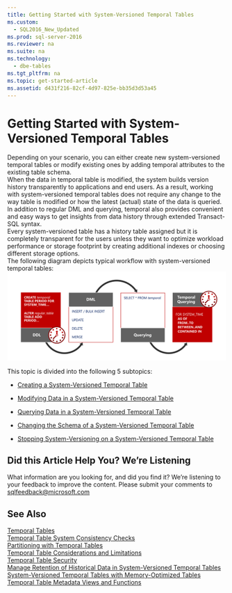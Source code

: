 ```yaml
---
title: Getting Started with System-Versioned Temporal Tables
ms.custom: 
  - SQL2016_New_Updated
ms.prod: sql-server-2016
ms.reviewer: na
ms.suite: na
ms.technology: 
  - dbe-tables
ms.tgt_pltfrm: na
ms.topic: get-started-article
ms.assetid: d431f216-82cf-4d97-825e-bb35d3d53a45
---
```

# Getting Started with System-Versioned Temporal Tables
  Depending on your scenario, you can either create new system\-versioned temporal tables or modify existing ones by adding temporal attributes to the existing table schema.   
When the data in temporal table is modified, the system builds version history transparently to applications and end users. As a result, working with system\-versioned temporal tables does not require any change to the way table is modified or how the latest \(actual\) state of the data is queried.   
In addition to regular DML and querying, temporal also provides convenient and easy ways to get insights from data history through extended Transact\-SQL syntax.   
Every system\-versioned table has a history table assigned but it is completely transparent for the users unless they want to optimize workload performance or storage footprint by creating additional indexes or choosing different storage options.    
The following diagram depicts typical workflow with  system\-versioned temporal tables:   
![Getting Started with Temporal](../../Topics/TopicNameNotContainA/media/Getting-Started-with-Temporal.png "Getting Started with Temporal")  
  
 This topic is divided into the following 5 subtopics:  
  
-   [Creating a System-Versioned Temporal Table](../../Topics/TopicNameContainA/Creating-a-System-Versioned-Temporal-Table.md)  
  
-   [Modifying Data in a System-Versioned Temporal Table](../../Topics/TopicNameContainA/Modifying-Data-in-a-System-Versioned-Temporal-Table.md)  
  
-   [Querying Data in a System-Versioned Temporal Table](../../Topics/TopicNameContainA/Querying-Data-in-a-System-Versioned-Temporal-Table.md)  
  
-   [Changing the Schema of a System-Versioned Temporal Table](../../Topics/TopicNameContainA/Changing-the-Schema-of-a-System-Versioned-Temporal-Table.md)  
  
-   [Stopping System-Versioning on a System-Versioned Temporal Table](../../Topics/TopicNameContainA/Stopping-System-Versioning-on-a-System-Versioned-Temporal-Table.md)  
  
## Did this Article Help You? We’re Listening  
 What information are you looking for, and did you find it? We’re listening to your feedback to improve the content. Please submit your comments to [sqlfeedback@microsoft.com](mailto:sqlfeedback@microsoft.com?subject=Your%20feedback%20about%20the%20Getting%20Started%20with%20System-Versioned%20Temporal%20Tables%20page)  
  
## See Also  
 [Temporal Tables](../../Topics/TopicNameNotContainA/Temporal-Tables.md)   
 [Temporal Table System Consistency Checks](../../Topics/TopicNameNotContainA/Temporal-Table-System-Consistency-Checks.md)   
 [Partitioning with Temporal Tables](../../Topics/TopicNameNotContainA/Partitioning-with-Temporal-Tables.md)   
 [Temporal Table Considerations and Limitations](../../Topics/TopicNameNotContainA/Temporal-Table-Considerations-and-Limitations.md)   
 [Temporal Table Security](../../Topics/TopicNameNotContainA/Temporal-Table-Security.md)   
 [Manage Retention of Historical Data in System-Versioned Temporal Tables](../../Topics/TopicNameNotContainA/Manage-Retention-of-Historical-Data-in-System-Versioned-Temporal-Tables.md)   
 [System-Versioned Temporal Tables with Memory-Optimized Tables](../../Topics/TopicNameNotContainA/System-Versioned-Temporal-Tables-with-Memory-Optimized-Tables.md)   
 [Temporal Table Metadata Views and Functions](../../Topics/TopicNameNotContainA/Temporal-Table-Metadata-Views-and-Functions.md)  
  
  